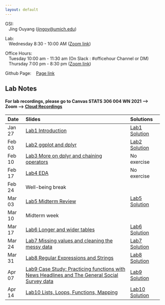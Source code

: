 ```yaml
---
layout: default
---
```



GSI:\
&nbsp;&nbsp; Jing Ouyang (jingoy@umich.edu)

Lab: \
&nbsp;&nbsp; Wednesday 8:30 - 10:00 AM ([Zoom link](https://umich.zoom.us/j/93970306278)) 

Office Hours:  
&nbsp;&nbsp; Tuesday 10:00 am - 11:30 am (On Slack : #officehour Channel or DM) \
&nbsp;&nbsp; Thursday 7:00 pm - 8:30 pm ([Zoom link](https://umich.zoom.us/j/93970306278)) 

Github Page:
&nbsp;&nbsp; [Page link](https://github.com/jingoystat/jingoystat.github.io)

## Lab Notes

#### For lab recordings, please go to Canvas STATS 306 004 WN 2021 --> Zoom --> [Cloud Recordings](https://umich.instructure.com/courses/417268/external_tools/25194)

| Date       | Slides          | Solutions 
|:-------------|:------------------|:------------------|
|  Jan 27          | [Lab1 Introduction](Lab_notes/stats306_lab1.ipynb) | [Lab1 Solution](Lab_sltn/stats306_lab1_sol.ipynb)|
|  Feb 03          | [Lab2 ggplot and dplyr](Lab_notes/stats306_lab2.ipynb) |[Lab2 Solution](Lab_sltn/stats306_lab2_sol.ipynb) |
|  Feb 10          | [Lab3 More on dplyr and chaining operators](Lab_notes/stats306_lab3.ipynb) | No exercise |
|  Feb 17          |[Lab4 EDA](Lab_notes/stats306_lab4.ipynb) | No exercise|
|  Feb 24          | Well-being break | |
|  Mar 03          |[Lab5 Midterm Review](Lab_notes/stats306_lab5.ipynb) | [Lab5 Solution](Lab_sltn/stats306_lab5_sol.ipynb) |
|  Mar 10          |Midterm week |  |
|  Mar 17          |[Lab6 Longer and wider tables](Lab_notes/stats306_lab6.ipynb) | [Lab6 Solution](Lab_sltn/stats306_lab6_sol.ipynb) |
|  Mar 24          |[Lab7 Missing values and cleaning the messy data](Lab_notes/stats306_lab7.ipynb) | [Lab7 Solution](Lab_sltn/stats306_lab7_sol.ipynb) |
|  Mar 31          |[Lab8 Regular Expressions and Strings](Lab_notes/stats306_lab8.ipynb)| [Lab8 Solution](Lab_sltn/stats306_lab8_sol.ipynb) |
|  Apr 07          |[Lab9 Case Study: Practicing functions with News Headlines and The General Social Survey data](Lab_notes/stats306_lab9.ipynb) | [Lab9 Solution](Lab_sltn/stats306_lab9_sol.ipynb) |
|  Apr 14          |[Lab10 Lists, Loops, Functions, Mapping](Lab_sltn/stats306_lab10_sol.ipynb) | [Lab10 Solution](Lab_sltn/stats306_lab10_sol.ipynb)|


